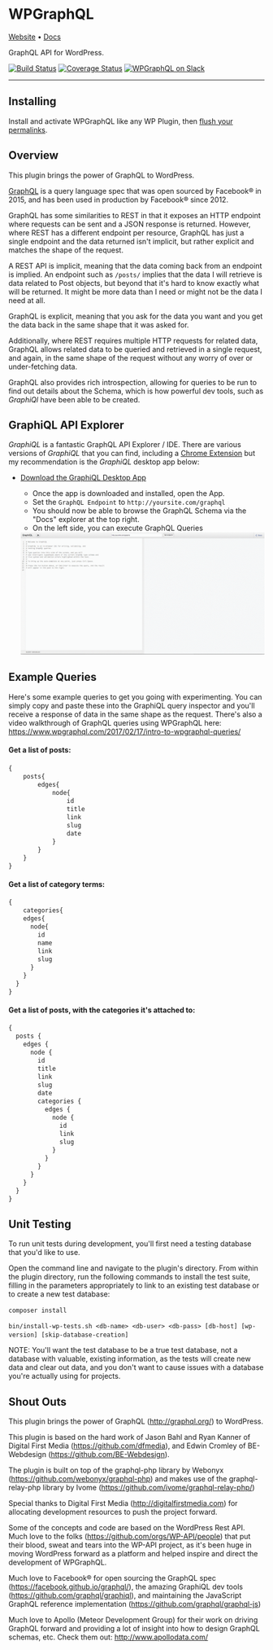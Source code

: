 # WPGraphQL 

<a href="https://www.wpgraphql.com" target="_blank">Website</a> • <a href="https://www.gitbook.com/book/wp-graphql/wp-graphql/" target="_blank">Docs</a>

GraphQL API for WordPress.

[![Build Status](https://travis-ci.org/wp-graphql/wp-graphql.svg?branch=master)](https://travis-ci.org/wp-graphql/wp-graphql) [![Coverage Status](https://coveralls.io/repos/github/wp-graphql/wp-graphql/badge.svg?branch=master)](https://coveralls.io/github/wp-graphql/wp-graphql?branch=master)
[![WPGraphQL on Slack](https://slackin-wpgraphql.herokuapp.com/badge.svg)](https://slackin-wpgraphql.herokuapp.com/)

------

## Installing
Install and activate WPGraphQL like any WP Plugin, then <a href="https://lmgtfy.com/?q=wordpress+flush+permalinks" target="_blank">flush your permalinks</a>.

## Overview
This plugin brings the power of GraphQL to WordPress.

<a href="https://graphql.org" target="_blank">GraphQL</a> is a query language spec that was open sourced by Facebook® in 
2015, and has been used in production by Facebook® since 2012.

GraphQL has some similarities to REST in that it exposes an HTTP endpoint where requests can be sent and a JSON response 
is returned. However, where REST has a different endpoint per resource, GraphQL has just a single endpoint and the
data returned isn't implicit, but rather explicit and matches the shape of the request. 

A REST API is implicit, meaning that the data coming back from an endpoint is implied. An endpoint such as `/posts/` 
implies that the data I will retrieve is data related to Post objects, but beyond that it's hard to know exactly what 
will be returned. It might be more data than I need or might not be the data I need at all. 

GraphQL is explicit, meaning that you ask for the data you want and you get the data back in the same shape that it was 
asked for.

Additionally, where REST requires multiple HTTP requests for related data, GraphQL allows related data to be queried and 
retrieved in a single request, and again, in the same shape of the request without any worry of over or under-fetching 
data.

GraphQL also provides rich introspection, allowing for queries to be run to find out details about the Schema, which is
how powerful dev tools, such as _GraphiQl_ have been able to be created.

## GraphiQL API Explorer
_GraphiQL_ is a fantastic GraphQL API Explorer / IDE. There are various versions of _GraphiQL_
that you can find, including a <a href="https://chrome.google.com/webstore/detail/chromeiql/fkkiamalmpiidkljmicmjfbieiclmeij?hl=en">Chrome Extension</a> but
my recommendation is the _GraphiQL_ desktop app below:

- <a href="https://github.com/skevy/graphiql-app">Download the GraphiQL Desktop App</a>
    - Once the app is downloaded and installed, open the App.
    - Set the `GraphQL Endpoint` to `http://yoursite.com/graphql`
    - You should now be able to browse the GraphQL Schema via the "Docs" explorer
    at the top right. 
    - On the left side, you can execute GraphQL Queries
    
    <img src="https://github.com/wp-graphql/wp-graphql/blob/master/img/graphql-docs.gif?raw=true" alt="GraphiQL API Explorer">

## Example Queries
Here's some example queries to get you going with experimenting. You can simply copy and paste these into the GraphiQL 
query inspector and you'll receive a response of data in the same shape as the request. There's also a video walkthrough 
of GraphQL queries using WPGraphQL here: 
<a href="https://www.wpgraphql.com/2017/02/17/intro-to-wpgraphql-queries/">https://www.wpgraphql.com/2017/02/17/intro-to-wpgraphql-queries/</a>

#### Get a list of posts:
```
{
    posts{
        edges{
            node{
                id
                title
                link
                slug
                date
            }
        }
    }
}
```

#### Get a list of category terms:
```
{
	categories{
    edges{
      node{
        id
        name
        link
        slug
      }
    }
  }
}
```

#### Get a list of posts, with the categories it's attached to:

```
{
  posts {
    edges {
      node {
        id
        title
        link
        slug
        date
        categories {
          edges {
            node {
              id
              link
              slug
            }
          }
        }
      }
    }
  }
}

```

## Unit Testing
To run unit tests during development, you'll first need a testing database that you'd like to use. 

Open the command line and navigate to the plugin's directory. From within the plugin directory, run the following 
commands to install the test suite, filling in the parameters appropriately to link to an existing test database or to
create a new test database:

`composer install`

`bin/install-wp-tests.sh <db-name> <db-user> <db-pass> [db-host] [wp-version] [skip-database-creation]`

NOTE: You'll want the test database to be a true test database, not a database with valuable, existing information, as 
the tests will create new data and clear out data, and you don't want to cause issues with a database you're actually 
using for projects.

## Shout Outs
This plugin brings the power of GraphQL (http://graphql.org/) to WordPress.

This plugin is based on the hard work of Jason Bahl and Ryan Kanner of Digital First Media (https://github.com/dfmedia),
and Edwin Cromley of BE-Webdesign (https://github.com/BE-Webdesign).

The plugin is built on top of the graphql-php library by Webonyx (https://github.com/webonyx/graphql-php) and makes use 
of the graphql-relay-php library by Ivome (https://github.com/ivome/graphql-relay-php/)

Special thanks to Digital First Media (http://digitalfirstmedia.com) for allocating development resources to push the 
project forward.

Some of the concepts and code are based on the WordPress Rest API. Much love to the folks (https://github.com/orgs/WP-API/people) 
that put their blood, sweat and tears into the WP-API project, as it's been huge in moving WordPress forward as a 
platform and helped inspire and direct the development of WPGraphQL.

Much love to Facebook® for open sourcing the GraphQL spec (https://facebook.github.io/graphql/), the amazing GraphiQL 
dev tools (https://github.com/graphql/graphiql), and maintaining the JavaScript GraphQL reference 
implementation (https://github.com/graphql/graphql-js)

Much love to Apollo (Meteor Development Group) for their work on driving GraphQL forward and providing a lot of insight 
into how to design GraphQL schemas, etc. Check them out: http://www.apollodata.com/